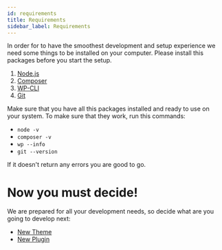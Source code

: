 ```yaml
---
id: requirements
title: Requirements
sidebar_label: Requirements
---
```


In order for to have the smoothest development and setup experience we need some things to be installed on your computer.
Please install this packages before you start the setup.

1. [Node.js](https://nodejs.org/en/)
2. [Composer](https://getcomposer.org/)
3. [WP-CLI](https://wp-cli.org/)
4. [Git](https://git-scm.com/)

Make sure that you have all this packages installed and ready to use on your system. To make sure that they work, run this commands:
- `node -v`
- `composer -v`
- `wp --info`
- `git --version`


If it doesn't return any errors you are good to go.

# Now you must decide!

We are prepared for all your development needs, so decide what are you going to develop next:
* [New Theme](create-new-theme.md)
* [New Plugin](create-new-plugin.md)
